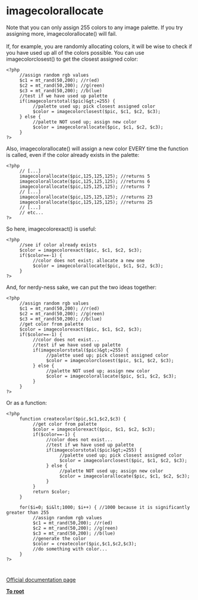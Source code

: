 # imagecolorallocate



Note that you can only assign 255 colors to any image palette.  If you try assigning more, imagecolorallocate() will fail.<br><br>If, for example, you are randomly allocating colors, it will be wise to check if you have used up all of the colors possible.  You can use imagecolorclosest() to get the closest assigned color:<br>

```
<?php
     //assign random rgb values
     $c1 = mt_rand(50,200); //r(ed)
     $c2 = mt_rand(50,200); //g(reen)
     $c3 = mt_rand(50,200); //b(lue)
     //test if we have used up palette
     if(imagecolorstotal($pic)&gt;=255) {
          //palette used up; pick closest assigned color
          $color = imagecolorclosest($pic, $c1, $c2, $c3);
     } else {
          //palette NOT used up; assign new color
          $color = imagecolorallocate($pic, $c1, $c2, $c3);
     }
?>
```


Also, imagecolorallocate() will assign a new color EVERY time the function is called, even if the color already exists in the palette:


```
<?php
     // [...]
     imagecolorallocate($pic,125,125,125); //returns 5
     imagecolorallocate($pic,125,125,125); //returns 6
     imagecolorallocate($pic,125,125,125); //returns 7
     // [...]
     imagecolorallocate($pic,125,125,125); //returns 23
     imagecolorallocate($pic,125,125,125); //returns 25
     // [...]
     // etc...
?>
```


So here, imagecolorexact() is useful:


```
<?php
     //see if color already exists
     $color = imagecolorexact($pic, $c1, $c2, $c3);
     if($color==-1) {
          //color does not exist; allocate a new one
          $color = imagecolorallocate($pic, $c1, $c2, $c3);
     }
?>
```


And, for nerdy-ness sake, we can put the two ideas together:


```
<?php
     //assign random rgb values
     $c1 = mt_rand(50,200); //r(ed)
     $c2 = mt_rand(50,200); //g(reen)
     $c3 = mt_rand(50,200); //b(lue)
     //get color from palette
     $color = imagecolorexact($pic, $c1, $c2, $c3);
     if($color==-1) {
          //color does not exist...
          //test if we have used up palette
          if(imagecolorstotal($pic)&gt;=255) {
               //palette used up; pick closest assigned color
               $color = imagecolorclosest($pic, $c1, $c2, $c3);
          } else {
               //palette NOT used up; assign new color
               $color = imagecolorallocate($pic, $c1, $c2, $c3);
          }
     }
?>
```


Or as a function:


```
<?php
     function createcolor($pic,$c1,$c2,$c3) {
          //get color from palette
          $color = imagecolorexact($pic, $c1, $c2, $c3);
          if($color==-1) {
               //color does not exist...
               //test if we have used up palette
               if(imagecolorstotal($pic)&gt;=255) {
                    //palette used up; pick closest assigned color
                    $color = imagecolorclosest($pic, $c1, $c2, $c3);
               } else {
                    //palette NOT used up; assign new color
                    $color = imagecolorallocate($pic, $c1, $c2, $c3);
               }
          }
          return $color;
     }

     for($i=0; $i&lt;1000; $i++) { //1000 because it is significantly greater than 255
          //assign random rgb values
          $c1 = mt_rand(50,200); //r(ed)
          $c2 = mt_rand(50,200); //g(reen)
          $c3 = mt_rand(50,200); //b(lue)
          //generate the color
          $color = createcolor($pic,$c1,$c2,$c3);
          //do something with color...
     }
?>
```
  

#

[Official documentation page](https://www.php.net/manual/en/function.imagecolorallocate.php)

**[To root](/README.md)**